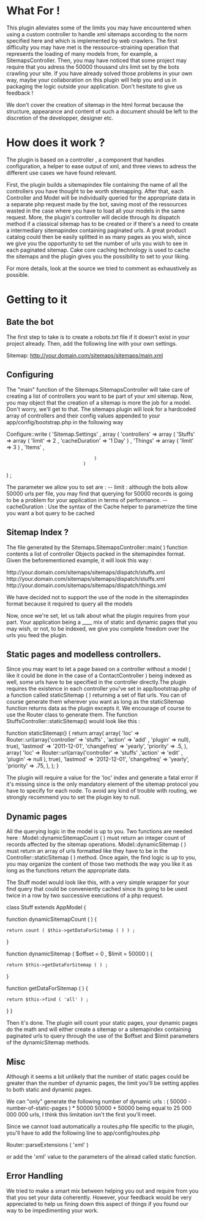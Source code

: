 # What For !

This plugin alleviates some of the limits you may have encountered when using a custom controller to handle xml sitemaps according to the
norm specified here and which is implemented by web crawlers.
The first difficulty you may have met is the ressource-straining operation that represents the loading of many models from, for example, a SitemapsController.
Then, you may have noticed that some project may require that you adress the 50000 thousand ulrs limit set by the bots crawling your site. If you
have already solved those problems in your own way, maybe your collaboration on this plugin will help you and us in packaging the logic outside your application. Don't hesitate
to give us feedback !


We don't cover the creation of sitemap in the html format because the structure, appearance and content of such a document should be left to
the discretion of the developper, designer etc.

# How does it work ?

The plugin is based on a controller , a component that handles configuration, a helper to ease output of xml, and three views to adress the
different use cases we have found relevant.

First, the plugin builds a sitemapindex file containing the name of all the controllers you have thought to be worth sitemapping. After that,
each Controller and Model will be individually queried for the appropriate data in a separate php request made by the bot, saving most of
the ressources wasted in the case where you have to load all your models in the same request. More, the plugin's controller will decide through
its dispatch method if a classical sitemap has to be created or if there's a need to create a intermediary sitemapindex containing paginated urls. A great product catalog could
then be easily splitted in as many pages as you wish, since we give you the opportunity to set the number of urls you wish to see in each paginated
sitemap. Cake core caching technology is used to cache the sitemaps and the plugin gives you the possibility to set to your liking.

For more details, look at the source we tried to comment as exhaustively as possible.

# Getting to it

## Bate the bot
The first step to take is to create a robots.txt file if it doesn't exist in your project already. Then, add the following line
with your own settings.

Sitemap: http://your.domain.com/sitemaps/sitemaps/main.xml


## Configuring 
The "main" function of the Sitemaps.SitemapsController will take care of creating a list of controllers you want to be part of your xml
sitemap. Now, you may object that the creation of a sitemap is more the job for a model. Don't worry, we'll get to that. The sitemaps
plugin will look for a hardcoded array of controllers and their config values appended to your app/config/bootstrap.php in the following way

Configure::write ( 'Sitemap.Settings' ,  array (
                                  'controllers' =>
                                    array (
                                      'Stuffs'  =>
                                        array (
                                          'limit' => 2 ,
                                          'cacheDuration' => '1 Day'
                                        ) ,
                                      'Things'  =>
                                        array (
                                          'limit' => 3
                                        ) ,
                                      'Items' ,
                                      
                                    )
                                )
  ) ;

The parameter we allow you to set are :
  -- limit : although the bots allow 50000 urls per file, you may find that querying for 50000 records is going to be a problem for your
  application in terms of performance.
  -- cacheDuration : Use the syntax of the Cache helper to parametrize the time you want a bot query to be cached
  
## Sitemap Index ?  
  
The file generated by the Sitemaps.SitemapsController::main( ) function contents a list of controller Objects packed in the sitemapindex
format. Given the beforementioned example, it will look this way :

<sitemapindex xmlns="http://www.sitemaps.org/schemas/sitemap/0.9">
    <sitemap>
      <loc>
        http://your.domain.com/sitemaps/sitemaps/dispatch/stuffs.xml
      </loc>
    </sitemap>
    <sitemap>
      <loc>
        http://your.domain.com/sitemaps/sitemaps/dispatch/stuffs.xml
      </loc>
    </sitemap>
    <sitemap>
      <loc>
        http://your.domain.com/sitemaps/sitemaps/dispatch/things.xml
      </loc>
    </sitemap>
</sitemapindex>  
 
We have decided not to support the use of the <lastmod> node in the sitemapindex format because it required to query all the models 
    
  
Now, once we're set, let us talk about what the plugin requires from your part. Your application being a ____ mix of static and dynamic pages
that you may wish, or not, to be indexed, we give you complete freedom over the urls you feed the plugin.

## Static pages and modelless controllers.

Since you may want to let a page based on a controller without a model ( like it could be done in the case of a ContactController ) being indexed as well, some urls have to
be specified in the controller directly.The plugin requires the existence in each controller you've set in app/bootstrap.php of a function called
staticSitemap (  ) returning a set of flat urls. You can of course generate them wherever you want as long as the staticSitemap function returns
data as the plugin excepts it. We encourage of course to use the Router class to generate them. The function StuffsController::staticSitemap() would
look like this :

function staticSitemap() {
	  return array(
	      array(
		'loc' => Router::url(array('controller' => 'stuffs' , 'action' => 'add' , 'plugin' => null), true),
		'lastmod' => '2011-12-01',
		'changefreq' => 'yearly',
		'priority' => .5,
	      ),
	      array(
		'loc' => Router::url(array('controller' => 'stuffs' ,'action' => 'edit' , 'plugin' => null ), true),
		'lastmod' => '2012-12-01',
		'changefreq' => 'yearly',
		'priority' => .75,
	      ),
	  );
	}

The plugin will require a value for the 'loc' index and generate a fatal error if it's missing since <loc>is the only mandatory element of the sitemap protocol you have
to specify for each <url> node. To avoid any kind of trouble with routing, we strongly recommend you to set the plugin key to null.

## Dynamic pages
  
All the querying logic in the model is up to you. Two functions are needed here :
  Model::dynamicSitemapCount ( ) must return an integer count of records affected by the sitemap operations.
  Model::dynamicSitemap ( ) must return an array of urls formatted like they have to be in the Controller::staticSitemap ( ) method. Once
  again, the find logic is up to you, you may organize the content of those two methods the way you like it as long as the functions
  return the appropriate data. 

The Stuff model would look like this, with a very simple wrapper for your find query that could be conveniently cached since its going
to be used twice in a row by two successive executions of a php request.


class Stuff extends AppModel {

  function dynamicSitemapCount ( ) {
  
    return count ( $this->getDataForSitemap ( ) ) ;
  
  }

  function dynamicSitemap ( $offset = 0 , $limit = 50000 ) {
  
    return $this->getDataForSitemap ( ) ;
  
  }
  
  function getDataForSitemap ( ) {
  
    return $this->find ( 'all' ) ;
  
  }
}


Then it's done. The plugin will count your static pages, your dynamic pages do the math and will either create a sitemap or a sitemapindex containing
paginated urls to query through the use of the $offset and $limit parameters of the dynamicSitemap methods.

## Misc

Although it seems a bit unlikely that the number of static pages could be greater than the number of dynamic pages, the limit you'll be setting
applies to both static and dynamic pages.

We can "only" generate the following number of dynamic urls :
 ( 50000 - number-of-static-pages ) * 50000
50000 * 50000 being equal to 25 000 000 000 urls, I think this limitation isn't the first you'll meet.

Since we cannot load automatically a routes.php file specific to the plugin, you'll have to add the following line to app/config/routes.php

Router::parseExtensions ( 'xml' )

or add the 'xml' value to the parameters of the alread called static function.



        


## Error Handling

We tried to make a smart mix between helping you out and require from you that you set your data coherently. However, your feedback would be
very appreciated to help us fining down this aspect of things if you found our way to be impedimenting your work.